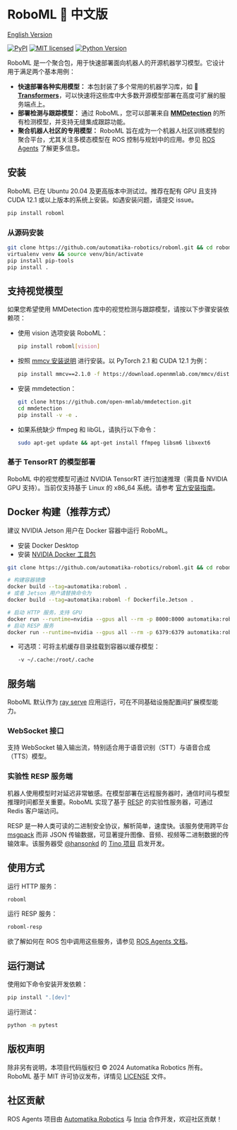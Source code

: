 # RoboML 🤖 中文版

[English Version](../README.md)

[![PyPI][pypi-badge]][pypi-url]
[![MIT licensed][mit-badge]][mit-url]
[![Python Version][python-badge]][python-url]

[pypi-badge]: https://img.shields.io/pypi/v/roboml.svg
[pypi-url]: https://pypi.org/project/roboml/
[mit-badge]: https://img.shields.io/pypi/l/roboml.svg
[mit-url]: https://github.com/automatika-robotics/roboml/LICENSE
[python-badge]: https://img.shields.io/pypi/pyversions/roboml.svg
[python-url]: https://www.python.org/downloads/

RoboML 是一个聚合包，用于快速部署面向机器人的开源机器学习模型。它设计用于满足两个基本用例：

- **快速部署各种实用模型：** 本包封装了多个常用的机器学习库，如 🤗 [**Transformers**](https://github.com/huggingface/transformers)，可以快速将这些库中大多数开源模型部署在高度可扩展的服务端点上。
- **部署检测与跟踪模型：** 通过 RoboML，您可以部署来自 [**MMDetection**](https://github.com/open-mmlab/mmdetection) 的所有检测模型，并支持无缝集成跟踪功能。
- **聚合机器人社区的专用模型：** RoboML 旨在成为一个机器人社区训练模型的聚合平台，尤其关注多模态模型在 ROS 控制与规划中的应用。参见 [ROS Agents](https://automatika-robotics.github.io/ros-agents) 了解更多信息。

## 安装

RoboML 已在 Ubuntu 20.04 及更高版本中测试过。推荐在配有 GPU 且支持 CUDA 12.1 或以上版本的系统上安装。如遇安装问题，请提交 issue。

```bash
pip install roboml
```

### 从源码安装

```bash
git clone https://github.com/automatika-robotics/roboml.git && cd roboml
virtualenv venv && source venv/bin/activate
pip install pip-tools
pip install .
```

## 支持视觉模型

如果您希望使用 MMDetection 库中的视觉检测与跟踪模型，请按以下步骤安装依赖项：

- 使用 vision 选项安装 RoboML：

  ```bash
  pip install roboml[vision]
  ```

- 按照 [mmcv 安装说明](https://mmcv.readthedocs.io/en/latest/get_started/installation.html) 进行安装。以 PyTorch 2.1 和 CUDA 12.1 为例：

  ```bash
  pip install mmcv==2.1.0 -f https://download.openmmlab.com/mmcv/dist/cu121/torch2.1/index.html
  ```

- 安装 mmdetection：

  ```bash
  git clone https://github.com/open-mmlab/mmdetection.git
  cd mmdetection
  pip install -v -e .
  ```

- 如果系统缺少 ffmpeg 和 libGL，请执行以下命令：

  ```bash
  sudo apt-get update && apt-get install ffmpeg libsm6 libxext6
  ```

### 基于 TensorRT 的模型部署

RoboML 中的视觉模型可通过 NVIDIA TensorRT 进行加速推理（需具备 NVIDIA GPU 支持）。当前仅支持基于 Linux 的 x86_64 系统。请参考 [官方安装指南](https://docs.nvidia.com/deeplearning/tensorrt/install-guide/index.html)。

## Docker 构建（推荐方式）

建议 NVIDIA Jetson 用户在 Docker 容器中运行 RoboML。

- 安装 Docker Desktop
- 安装 [NVIDIA Docker 工具包](https://docs.nvidia.com/datacenter/cloud-native/container-toolkit/latest/install-guide.html)

```bash
git clone https://github.com/automatika-robotics/roboml.git && cd roboml

# 构建容器镜像
docker build --tag=automatika:roboml .
# 或者 Jetson 用户请替换命令为
docker build --tag=automatika:roboml -f Dockerfile.Jetson .

# 启动 HTTP 服务，支持 GPU
docker run --runtime=nvidia --gpus all --rm -p 8000:8000 automatika:roboml roboml
# 启动 RESP 服务
docker run --runtime=nvidia --gpus all --rm -p 6379:6379 automatika:roboml roboml-resp
```

- 可选项：可将主机缓存目录挂载到容器以缓存模型：

  ```bash
  -v ~/.cache:/root/.cache
  ```

## 服务端

RoboML 默认作为 [ray serve](https://docs.ray.io/en/latest/serve/index.html) 应用运行，可在不同基础设施配置间扩展模型能力。

### WebSocket 接口

支持 WebSocket 输入输出流，特别适合用于语音识别（STT）与语音合成（TTS）模型。

### 实验性 RESP 服务端

机器人使用模型时对延迟非常敏感。在模型部署在远程服务器时，通信时间与模型推理时间都至关重要。RoboML 实现了基于 [RESP](https://github.com/antirez/RESP3) 的实验性服务器，可通过 Redis 客户端访问。

RESP 是一种人类可读的二进制安全协议，解析简单，速度快。该服务使用跨平台 [msgpack](https://msgpack.org/) 而非 JSON 传输数据，可显著提升图像、音频、视频等二进制数据的传输效率。该服务器受 [@hansonkd](https://github.com/hansonkd) 的 [Tino 项目](https://github.com/hansonkd/Tino) 启发开发。

## 使用方式

运行 HTTP 服务：

```bash
roboml
```

运行 RESP 服务：

```bash
roboml-resp
```

欲了解如何在 ROS 包中调用这些服务，请参见 [ROS Agents 文档](https://automatika-robotics.github.io/ros-agents)。

## 运行测试

使用如下命令安装开发依赖：

```bash
pip install ".[dev]"
```

运行测试：

```bash
python -m pytest
```

## 版权声明

除非另有说明，本项目代码版权归 © 2024 Automatika Robotics 所有。
RoboML 基于 MIT 许可协议发布，详情见 [LICENSE](LICENSE) 文件。

## 社区贡献

ROS Agents 项目由 [Automatika Robotics](https://automatikarobotics.com/) 与 [Inria](https://inria.fr/) 合作开发，欢迎社区贡献！

